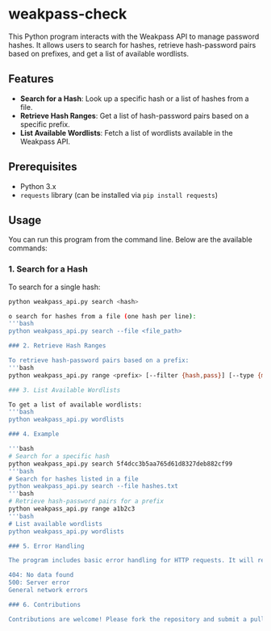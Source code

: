 # weakpass-check
This Python program interacts with the Weakpass API to manage password hashes. It allows users to search for hashes, retrieve hash-password pairs based on prefixes, and get a list of available wordlists.

## Features

- **Search for a Hash**: Look up a specific hash or a list of hashes from a file.
- **Retrieve Hash Ranges**: Get a list of hash-password pairs based on a specific prefix.
- **List Available Wordlists**: Fetch a list of wordlists available in the Weakpass API.

## Prerequisites

- Python 3.x
- `requests` library (can be installed via `pip install requests`)

## Usage

You can run this program from the command line. Below are the available commands:

### 1. Search for a Hash

To search for a single hash:
```bash
python weakpass_api.py search <hash>

o search for hashes from a file (one hash per line):
'''bash
python weakpass_api.py search --file <file_path>

### 2. Retrieve Hash Ranges

To retrieve hash-password pairs based on a prefix:
'''bash
python weakpass_api.py range <prefix> [--filter {hash,pass}] [--type {md5,ntlm,sha1,sha256}]

### 3. List Available Wordlists

To get a list of available wordlists:
'''bash
python weakpass_api.py wordlists

### 4. Example

'''bash
# Search for a specific hash
python weakpass_api.py search 5f4dcc3b5aa765d61d8327deb882cf99
'''bash
# Search for hashes listed in a file
python weakpass_api.py search --file hashes.txt
'''bash
# Retrieve hash-password pairs for a prefix
python weakpass_api.py range a1b2c3
'''bash
# List available wordlists
python weakpass_api.py wordlists

### 5. Error Handling

The program includes basic error handling for HTTP requests. It will return meaningful messages for common issues, such as:

404: No data found
500: Server error
General network errors

### 6. Contributions

Contributions are welcome! Please fork the repository and submit a pull request.
